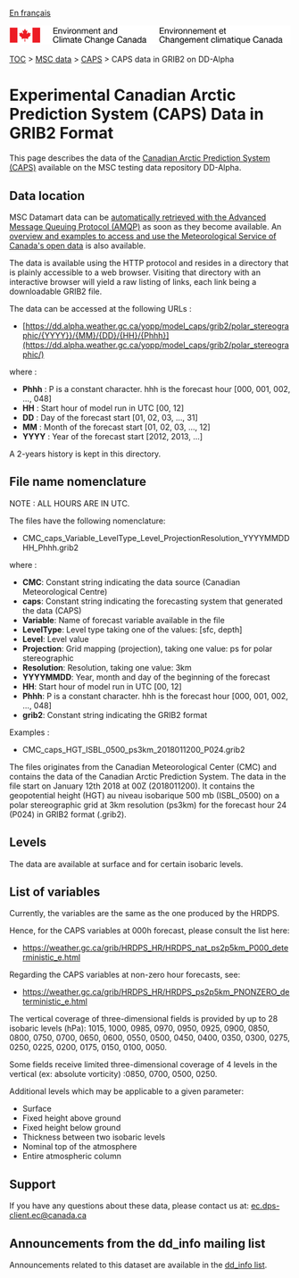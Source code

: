 [En français](readme_caps-datamart-alpha_fr.md)

![ECCC logo](../../img_eccc-logo.png)

[TOC](../../readme_en.md) > [MSC data](../readme_en.md) > [CAPS](readme_caps_en.md) > CAPS data in GRIB2 on DD-Alpha

# Experimental Canadian Arctic Prediction System (CAPS) Data in GRIB2 Format

This page describes the data of the [Canadian Arctic Prediction System (CAPS)](readme_caps_en.md) available on the MSC testing data repository DD-Alpha.

## Data location 

MSC Datamart data can be [automatically retrieved with the Advanced Message Queuing Protocol (AMQP)](../../msc-datamart/amqp_en.md) as soon as they become available. An [overview and examples to access and use the Meteorological Service of Canada's open data](../../usage/readme_en.md) is also available.

The data is available using the HTTP protocol and resides in a directory that is plainly accessible to a web browser. Visiting that directory with an interactive browser will yield a raw listing of links, each link being a downloadable GRIB2 file.

The data can be accessed at the following URLs :

* [https://dd.alpha.weather.gc.ca/yopp/model_caps/grib2/polar_stereographic/{YYYY}}/{MM}/{DD}/{HH}/{Phhh}](https://dd.alpha.weather.gc.ca/yopp/model_caps/grib2/polar_stereographic/)

where :

* __Phhh__ : P is a constant character. hhh is the forecast hour [000, 001, 002, ..., 048]
* __HH__ : Start hour of model run in UTC [00, 12] 
* __DD__ : Day of the forecast start [01, 02, 03, ..., 31]
* __MM__ : Month of the forecast start [01, 02, 03, ..., 12]
* __YYYY__ : Year of the forecast start [2012, 2013, ...]

A 2-years history is kept in this directory.

## File name nomenclature 

NOTE : ALL HOURS ARE IN UTC.

The files have the following nomenclature:

* CMC_caps_Variable_LevelType_Level_ProjectionResolution_YYYYMMDDHH_Phhh.grib2

where :

* __CMC__: Constant string indicating the data source (Canadian Meteorological Centre)
* __caps__: Constant string indicating the forecasting system that generated the data (CAPS)
* __Variable__: Name of forecast variable available in the file 
* __LevelType__: Level type taking one of the values: [sfc, depth]
* __Level__: Level value
* __Projection__: Grid mapping (projection), taking one value: ps for polar stereographic
* __Resolution__: Resolution, taking one value: 3km
* __YYYYMMDD__: Year, month and day of the beginning of the forecast
* __HH__: Start hour of model run in UTC [00, 12] 
* __Phhh__: P is a constant character. hhh is the forecast hour [000, 001, 002, ..., 048]
* __grib2__: Constant string indicating the GRIB2 format


Examples : 

* CMC_caps_HGT_ISBL_0500_ps3km_2018011200_P024.grib2

The files originates from the Canadian Meteorological Center (CMC) and contains the data of the Canadian Arctic Prediction System. The data in the file start on January 12th 2018 at 00Z (2018011200). It contains the geopotential height (HGT) au niveau isobarique 500 mb (ISBL_0500) on a polar stereographic grid at 3km resolution (ps3km) for the forecast hour 24 (P024) in GRIB2 format (.grib2).

## Levels

The data are available at surface and for certain isobaric levels.

## List of variables

Currently, the variables are the same as the one produced by the HRDPS.

Hence, for the CAPS variables at 000h forecast, please consult the list here:
* https://weather.gc.ca/grib/HRDPS_HR/HRDPS_nat_ps2p5km_P000_deterministic_e.html

Regarding the CAPS variables at non-zero hour forecasts, see:
* https://weather.gc.ca/grib/HRDPS_HR/HRDPS_ps2p5km_PNONZERO_deterministic_e.html

The vertical coverage of three-dimensional fields is provided by up to 28 isobaric levels (hPa):
1015, 1000, 0985, 0970, 0950, 0925, 0900, 0850, 0800, 0750, 0700, 0650, 0600, 0550, 0500, 0450, 0400, 0350, 0300, 0275, 0250, 0225, 0200, 0175, 0150, 0100, 0050.

Some fields receive limited three-dimensional coverage of 4 levels in the vertical (ex: absolute vorticity) :0850, 0700, 0500, 0250.

Additional levels which may be applicable to a given parameter:

* Surface 
* Fixed height above ground 
* Fixed height below ground
* Thickness between two isobaric levels
* Nominal top of the atmosphere
* Entire atmospheric column

## Support

If you have any questions about these data, please contact us at: [ec.dps-client.ec@canada.ca](mailto:ec.dps-client.ec@canada.ca)

## Announcements from the dd_info mailing list 

Announcements related to this dataset are available in the [dd_info list](https://lists.ec.gc.ca/cgi-bin/mailman/listinfo/dd_info).